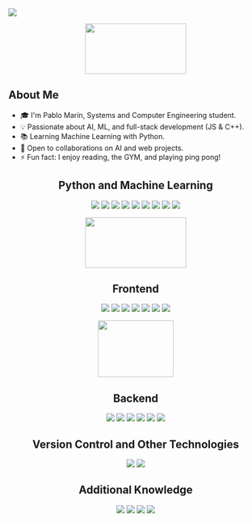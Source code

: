 <a href="https://github.com/DenverCoder1/readme-typing-svg">
  <img align="center" src="https://readme-typing-svg.herokuapp.com?font=Courier&color=00FF00&size=25&center=true&vCenter=true&width=600&height=100&lines=Hi,+I'm+Pablo+Marín!;Systems+and+Computer+Engineering+Student;Passionate+about+Artificial+Intelligence;Learning+ML+with+Python;Excited+to+Learn+New+Things;FullStack+with+JS+and+Cpp+Developer" />
</a>
<p align="center">
  <img src="https://media.giphy.com/media/MC6eSuC3yypCU/giphy.gif" width="200" height="100" />
</p>

## About Me
- 🎓 I'm Pablo Marín, Systems and Computer Engineering student.
- 💡 Passionate about AI, ML, and full-stack development (JS & C++).
- 📚 Learning Machine Learning with Python.
- 💼 Open to collaborations on AI and web projects.
- ⚡ Fun fact: I enjoy reading, the GYM, and playing ping pong!


<h2 align="center">Python and Machine Learning</h2>
<p align="center">
  <img src="https://img.shields.io/badge/Code-Python-3776AB?style=for-the-badge&logo=python&logoColor=white" />
  <img src="https://img.shields.io/badge/Library-Numpy-013243?style=for-the-badge&logo=numpy&logoColor=white" />
  <img src="https://img.shields.io/badge/Library-Pandas-150458?style=for-the-badge&logo=pandas&logoColor=white" />
  <img src="https://img.shields.io/badge/Library-Matplotlib-007ACC?style=for-the-badge&logo=matplotlib&logoColor=white" />
  <img src="https://img.shields.io/badge/Library-OpenCV-5C3EE8?style=for-the-badge&logo=opencv&logoColor=white" />
  <img src="https://img.shields.io/badge/Library-Scikit-learn-F7931E?style=for-the-badge&logo=scikit-learn&logoColor=white" />
  <img src="https://img.shields.io/badge/Library-TensorFlow-FF6F00?style=for-the-badge&logo=tensorflow&logoColor=white" />
  <img src="https://img.shields.io/badge/Library-Keras-D00000?style=for-the-badge&logo=keras&logoColor=white" />
  <img src="https://img.shields.io/badge/Library-Requests-2B2A2A?style=for-the-badge&logo=requests&logoColor=white" />
</p>
<p align="center">
  <img src="https://media.giphy.com/media/kE6xCyOOHoxlS/giphy.gif" width="200" height="100" />
</p>

<h2 align="center">Frontend</h2>
<p align="center">
  <img src="https://img.shields.io/badge/HTML5-E34F26?style=for-the-badge&logo=html5&logoColor=white" />
  <img src="https://img.shields.io/badge/CSS3-1572B6?style=for-the-badge&logo=css3&logoColor=white" />
  <img src="https://img.shields.io/badge/JavaScript-F7DF1E?style=for-the-badge&logo=javascript&logoColor=black" />
  <img src="https://img.shields.io/badge/React-61DAFB?style=for-the-badge&logo=react&logoColor=black" />
  <img src="https://img.shields.io/badge/Frontend%20Design-Figma-000000?style=for-the-badge" />
  <img src="https://img.shields.io/badge/Modern%20CSS-Tailwind-06B6D4?style=for-the-badge" />
  <img src="https://img.shields.io/badge/Package%20Managers-NPM-CB3837?style=for-the-badge" />
</p>
<p align="center">
  <img src="https://media.giphy.com/media/yYSSBtDgbbRzq/giphy.gif" width="150" height="112" />
</p>

<h2 align="center">Backend</h2>
<p align="center">
  <img src="https://img.shields.io/badge/Node.js-339933?style=for-the-badge&logo=nodedotjs&logoColor=white" />
  <img src="https://img.shields.io/badge/Express-000000?style=for-the-badge&logo=express&logoColor=white" />
  <img src="https://img.shields.io/badge/PostgreSQL-336791?style=for-the-badge&logo=postgresql&logoColor=white" />
  <img src="https://img.shields.io/badge/REST%20APIs-00A86B?style=for-the-badge" />
  <img src="https://img.shields.io/badge/NestJS-EA2845?style=for-the-badge" />
  <img src="https://img.shields.io/badge/TypeScript-3178C6?style=for-the-badge&logo=typescript&logoColor=white" />
</p>

<h2 align="center">Version Control and Other Technologies</h2>
<p align="center">
  <img src="https://img.shields.io/badge/Git-F05032?style=for-the-badge&logo=git&logoColor=white" />
  <img src="https://img.shields.io/badge/GitHub-181717?style=for-the-badge&logo=github&logoColor=white" />
</p>

<h2 align="center">Additional Knowledge</h2>
<p align="center">
  <img src="https://img.shields.io/badge/Windows/Linux/Unix-4D8B31?style=for-the-badge" />
  <img src="https://img.shields.io/badge/Web%20Security-FF5722?style=for-the-badge" />
  <img src="https://img.shields.io/badge/UML-4B8BBE?style=for-the-badge" />
  <img src="https://img.shields.io/badge/Agile%20Development-007ACC?style=for-the-badge" />
</p>
